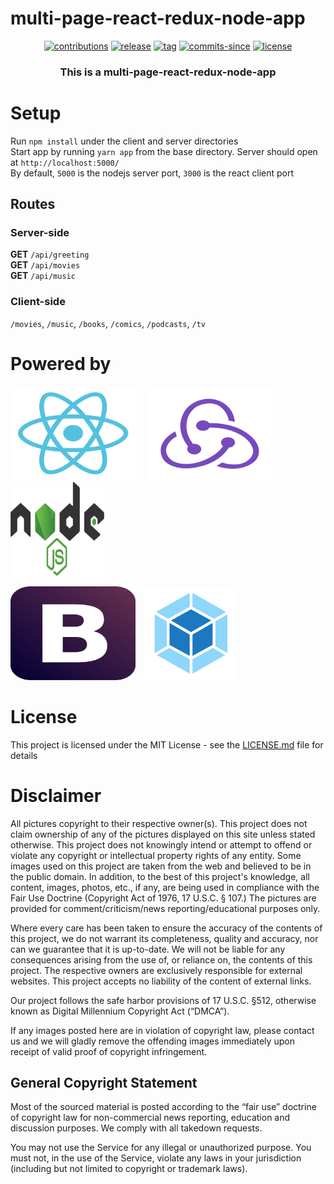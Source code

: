 # multi-page-react-redux-node-app

<p align="center">
  <a href="https://github.com/ridhwaans/boilerstack/issues"><img src="https://img.shields.io/badge/contributions-welcome-brightgreen.svg?style=flat" alt="contributions"></a>
  <a href="https://github.com/ridhwaans/boilerstack/releases/"><img src="https://img.shields.io/github/release/ridhwaans/boilerstack.svg" alt="release"></a>
  <a href="https://github.com/ridhwaans/boilerstack/tags/"><img src="https://img.shields.io/github/tag/ridhwaans/boilerstack.svg" alt="tag"></a>
  <a href="https://github.com/ridhwaans/boilerstack/commit/"><img src="https://img.shields.io/github/commits-since/ridhwaans/boilerstack/v1.0.0.svg" alt="commits-since"></a>
  <a href="https://github.com/ridhwaans/boilerstack/blob/master/LICENSE"><img src="https://img.shields.io/github/license/ridhwaans/boilerstack.svg" alt="license"></a>
</p>

<h3 align="center"> This is a multi-page-react-redux-node-app </h3>

# Setup

Run `npm install` under the client and server directories  
Start app by running `yarn app` from the base directory. Server should open at `http://localhost:5000/`  
By default, `5000` is the nodejs server port, `3000` is the react client port

## Routes

### Server-side

**GET** `/api/greeting`  
**GET** `/api/movies`  
**GET** `/api/music`

### Client-side

`/movies`, `/music`, `/books`, `/comics`, `/podcasts`, `/tv`

# Powered by
<p><img src="media/react-logo.svg" width="200" height="150">&emsp;
	<img src="media/redux-logo.svg" width="200" height="150">&emsp;
	<img src="media/node-logo.svg" width="150" height="150"></p>
<p><img src="media/bootstrap-logo.svg" width="200" height="150">&emsp;<img src="media/webpack-logo.svg" width="150" height="150"></p>

# License

This project is licensed under the MIT License - see the [LICENSE.md](LICENSE.md) file for details

# Disclaimer

All pictures copyright to their respective owner(s). This project does not claim ownership of any of the pictures displayed on this site unless stated otherwise. This project does not knowingly intend or attempt to offend or violate any copyright or intellectual property rights of any entity. Some images used on this project are taken from the web and believed to be in the public domain. In addition, to the best of this project's knowledge, all content, images, photos, etc., if any, are being used in compliance with the Fair Use Doctrine (Copyright Act of 1976, 17 U.S.C. § 107.) The pictures are provided for comment/criticism/news reporting/educational purposes only.

Where every care has been taken to ensure the accuracy of the contents of this project, we do not warrant its completeness, quality and accuracy, nor can we guarantee that it is up-to-date. We will not be liable for any consequences arising from the use of, or reliance on, the contents of this project. The respective owners are exclusively responsible for external websites. This project accepts no liability of the content of external links.

Our project follows the safe harbor provisions of 17 U.S.C. §512, otherwise known as Digital Millennium Copyright Act (“DMCA”).

If any images posted here are in violation of copyright law, please contact us and we will gladly remove the offending images immediately upon receipt of valid proof of copyright infringement.

## General Copyright Statement  
Most of the sourced material is posted according to the “fair use” doctrine of copyright law for non-commercial news reporting, education and discussion purposes. We comply with all takedown requests.

You may not use the Service for any illegal or unauthorized purpose. You must not, in the use of the Service, violate any laws in your jurisdiction (including but not limited to copyright or trademark laws).